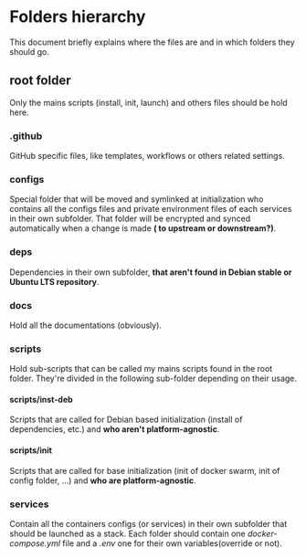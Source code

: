 # Folders hierarchy

This document briefly explains where the files are and in which folders they should go.

## root folder

Only the mains scripts (install, init, launch) and others files should be hold here.


### .github

GitHub specific files, like templates, workflows or others related settings.

### configs

Special folder that will be moved and symlinked at initialization who contains all the configs files and private environment files of each services in their own subfolder.
That folder will be encrypted and synced automatically when a change is made **( to upstream or downstream?)**.

### deps

Dependencies in their own subfolder, **that aren't found in Debian stable or Ubuntu LTS repository**.

### docs

Hold all the documentations (obviously).

### scripts

Hold sub-scripts that can be called my mains scripts found in the root folder.
They're divided in the following sub-folder depending on their usage.

#### scripts/inst-deb

Scripts that are called for Debian based initialization (install of dependencies, etc.) and **who aren't platform-agnostic**.

#### scripts/init

Scripts that are called for base initialization (init of docker swarm, init of config folder, ...) and **who are platform-agnostic**.

### services

Contain all the containers configs (or services) in their own subfolder that should be launched as a stack.
Each folder should contain one *docker-compose.yml* file and a *.env* one for their own variables(override or not).

